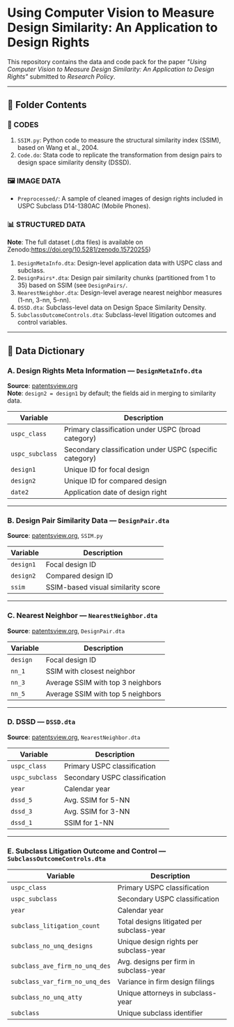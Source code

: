 # Using Computer Vision to Measure Design Similarity: An Application to Design Rights

This repository contains the data and code pack for the paper _"Using Computer Vision to Measure Design Similarity: An Application to Design Rights"_ submitted to *Research Policy*.

---

## 📁 Folder Contents


### 🧮 CODES
1. `SSIM.py`: Python code to measure the structural similarity index (SSIM), based on Wang et al., 2004.
2. `Code.do`: Stata code to replicate the transformation from design pairs to design space similarity density (DSSD).

### 🖼️ IMAGE DATA
- `Preprocessed/`: A sample of cleaned images of design rights included in USPC Subclass D14-1380AC (Mobile Phones).

### 📊 STRUCTURED DATA 
**Note**: The full dataset (.dta files) is available on Zenodo:https://doi.org/10.5281/zenodo.15720255)
1. `DesignMetaInfo.dta`: Design-level application data with USPC class and subclass.
2. `DesignPairs*.dta`: Design pair similarity chunks (partitioned from 1 to 35) based on SSIM (see `DesignPairs/`.
3. `NearestNeighbor.dta`: Design-level average nearest neighbor measures (1-nn, 3-nn, 5-nn).
4. `DSSD.dta`: Subclass-level data on Design Space Similarity Density.
5. `SubclassOutcomeControls.dta`: Subclass-level litigation outcomes and control variables.

---

## 📘 Data Dictionary

### A. Design Rights Meta Information — `DesignMetaInfo.dta`
**Source**: [patentsview.org](https://patentsview.org)  
**Note**: `design2 = design1` by default; the fields aid in merging to similarity data.

| Variable        | Description |
|----------------|-------------|
| `uspc_class`   | Primary classification under USPC (broad category) |
| `uspc_subclass`| Secondary classification under USPC (specific category) |
| `design1`      | Unique ID for focal design |
| `design2`      | Unique ID for compared design |
| `date2`        | Application date of design right |

---

### B. Design Pair Similarity Data — `DesignPair.dta`
**Source**: [patentsview.org](https://patentsview.org), `SSIM.py`

| Variable  | Description |
|-----------|-------------|
| `design1` | Focal design ID |
| `design2` | Compared design ID |
| `ssim`    | SSIM-based visual similarity score |

---

### C. Nearest Neighbor — `NearestNeighbor.dta`
**Source**: [patentsview.org](https://patentsview.org), `DesignPair.dta`

| Variable  | Description |
|-----------|-------------|
| `design`  | Focal design ID |
| `nn_1`    | SSIM with closest neighbor |
| `nn_3`    | Average SSIM with top 3 neighbors |
| `nn_5`    | Average SSIM with top 5 neighbors |

---

### D. DSSD — `DSSD.dta`
**Source**: [patentsview.org](https://patentsview.org), `NearestNeighbor.dta`

| Variable     | Description |
|--------------|-------------|
| `uspc_class` | Primary USPC classification |
| `uspc_subclass` | Secondary USPC classification |
| `year`       | Calendar year |
| `dssd_5`     | Avg. SSIM for 5-NN |
| `dssd_3`     | Avg. SSIM for 3-NN |
| `dssd_1`     | SSIM for 1-NN |

---

### E. Subclass Litigation Outcome and Control — `SubclassOutcomeControls.dta`

| Variable                       | Description |
|--------------------------------|-------------|
| `uspc_class`                   | Primary USPC classification |
| `uspc_subclass`               | Secondary USPC classification |
| `year`                         | Calendar year |
| `subclass_litigation_count`    | Total designs litigated per subclass-year |
| `subclass_no_unq_designs`      | Unique design rights per subclass-year |
| `subclass_ave_firm_no_unq_des`| Avg. designs per firm in subclass-year |
| `subclass_var_firm_no_unq_des`| Variance in firm design filings |
| `subclass_no_unq_atty`         | Unique attorneys in subclass-year |
| `subclass`                     | Unique subclass identifier |


